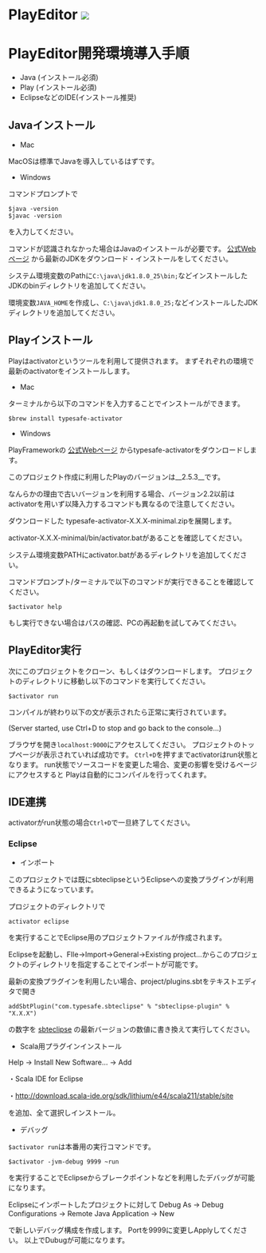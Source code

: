 # PlayEditor <a href="http://doge.mit-license.org"><img src="http://img.shields.io/:license-mit-blue.svg"></a>

# PlayEditor開発環境導入手順
* Java (インストール必須)
* Play (インストール必須)
* EclipseなどのIDE(インストール推奨)

## Javaインストール
* Mac

MacOSは標準でJavaを導入しているはずです。
* Windows

コマンドプロンプトで
```
$java -version
$javac -version
```
を入力してください。

コマンドが認識されなかった場合はJavaのインストールが必要です。
[公式Webページ](http://www.oracle.com/technetwork/java/javase/downloads/index.html)
から最新のJDKをダウンロード・インストールをしてください。

システム環境変数のPathに`C:\java\jdk1.8.0_25\bin;`などインストールしたJDKのbinディレクトリを追加してください。

環境変数`JAVA_HOME`を作成し、`C:\java\jdk1.8.0_25;`などインストールしたJDKディレクトリを追加してください。

## Playインストール
Playはactivatorというツールを利用して提供されます。
まずそれぞれの環境で最新のactivatorをインストールします。
* Mac

ターミナルから以下のコマンドを入力することでインストールができます。
```
$brew install typesafe-activator
```
* Windows


PlayFrameworkの
[公式Webページ](https://www.playframework.com/download)
からtypesafe-activatorをダウンロードします。

このプロジェクト作成に利用したPlayのバージョンは__2.5.3__です。

なんらかの理由で古いバージョンを利用する場合、バージョン2.2以前はactivatorを用いず以降入力するコマンドも異なるので注意してください。

ダウンロードした typesafe-activator-X.X.X-minimal.zipを展開します。

activator-X.X.X-minimal/bin/activator.batがあることを確認してください。

システム環境変数PATHにactivator.batがあるディレクトリを追加してください。

コマンドプロンプト/ターミナルで以下のコマンドが実行できることを確認してください。
```
$activator help
```

もし実行できない場合はパスの確認、PCの再起動を試してみてください。


## PlayEditor実行
次にこのプロジェクトをクローン、もしくはダウンロードします。
プロジェクトのディレクトリに移動し以下のコマンドを実行してください。
```
$activator run
```

コンパイルが終わり以下の文が表示されたら正常に実行されています。

(Server started, use Ctrl+D to stop and go back to the console...)

ブラウザを開き`localhost:9000`にアクセスしてください。
プロジェクトのトップページが表示されていれば成功です。
`Ctrl+D`を押すまでactivatorはrun状態となります。
run状態でソースコードを変更した場合、変更の影響を受けるページにアクセスすると
Playは自動的にコンパイルを行ってくれます。

## IDE連携
activatorがrun状態の場合`Ctrl+D`で一旦終了してください。
### Eclipse
* インポート

このプロジェクトでは既にsbteclipseというEclipseへの変換プラグインが利用できるようになっています。

プロジェクトのディレクトリで
```
activator eclipse
```
を実行することでEclipse用のプロジェクトファイルが作成されます。

Eclipseを起動し、FIle→Import→General→Existing project...からこのプロジェクトのディレクトリを指定することでインポートが可能です。

最新の変換プラグインを利用したい場合、project/plugins.sbtをテキストエディタで開き
```
addSbtPlugin("com.typesafe.sbteclipse" % "sbteclipse-plugin" % "X.X.X")
```
の数字を
[sbteclipse](https://github.com/typesafehub/sbteclipse)
の最新バージョンの数値に書き換えて実行してください。

* Scala用プラグインインストール

Help → Install New Software… → Add

 ・Scala IDE for Eclipse
 
 ・<http://download.scala-ide.org/sdk/lithium/e44/scala211/stable/site>
 
 を追加、全て選択しインストール。
 
* デバッグ

`$activator run`は本番用の実行コマンドです。
```
$activator -jvm-debug 9999 ~run
```
を実行することでEclipseからブレークポイントなどを利用したデバッグが可能になります。

Eclipseにインポートしたプロジェクトに対して
Debug As -> Debug Configurations → Remote Java Application → New

で新しいデバッグ構成を作成します。
Portを9999に変更しApplyしてください。
以上でDubugが可能になります。
